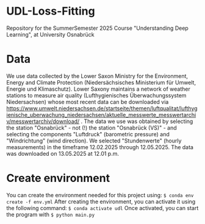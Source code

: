 # UDL-Loss-Fitting
Repository for the SummerSemester 2025 Course "Understanding Deep Learning", at University Osnabrück

# Data

We use data collected by the Lower Saxon Ministry for the Environment, Energy and Climate Protection (Niedersächsisches Ministerium für Umwelt, Energie und Klimaschutz). Lower Saxony maintains a network of weather stations to measure air quality (Lufthygienisches Überwachungssystem Niedersachsen) whose most recent data can be downloaded via https://www.umwelt.niedersachsen.de/startseite/themen/luftqualitat/lufthygienische_uberwachung_niedersachsen/aktuelle_messwerte_messwertarchiv/messwertarchiv/download/ . The data we use was obtained by selecting the station "Osnabrück" - not (!) the station "Osnabrück (VS)" - and selecting the components "Luftdruck" (barometric pressure) and "Windrichtung" (wind direction). We selected "Stundenwerte" (hourly measurements) in the timeframe 12.02.2025 through 12.05.2025. The data was downloaded on 13.05.2025 at 12.01 p.m.

# Create environment
You can create the environment needed for this project using:
`$ conda env create -f env.yml`
After creating the environment, you can activate it using the following command:
`$ conda activate udl`
Once activated, you can start the program with
`$ python main.py`
